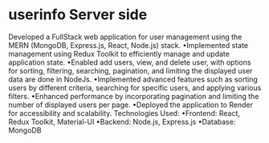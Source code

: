 # userinfo Server side

Developed a FullStack web application for user management using the MERN (MongoDB, Express.js,
React, Node.js) stack.
•Implemented state management using Redux Toolkit to efficiently manage and update application
state.
•Enabled add users, view, and delete user, with options for sorting, filtering, searching, pagination, and
limiting the displayed user data are done in NodeJs.
•Implemented advanced features such as sorting users by different criteria, searching for specific
users, and applying various filters.
•Enhanced performance by incorporating pagination and limiting the number of displayed users per
page.
•Deployed the application to Render for accessibility and scalability.
Technologies Used:
•Frontend: React, Redux Toolkit, Material-UI
•Backend: Node.js, Express.js
•Database: MongoDB
